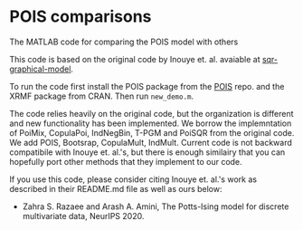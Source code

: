 # POIS comparisons
The MATLAB code for comparing the POIS model with others

This code is based on the original code by Inouye et. al. avaiable at [sqr-graphical-model](https://github.com/davidinouye/sqr-graphical-models).

To run the code first install the POIS package from the [POIS](https://github.com/aaamini/pois) repo. and the XRMF package from CRAN. Then run `new_demo.m`.

The code relies heavily on the original code, but the organization is different and new functionality has been implemented. 
We borrow the implemntation of PoiMix, CopulaPoi, IndNegBin, T-PGM and PoiSQR from the original code. We add POIS, Bootsrap, CopulaMult, IndMult. 
Current code is not backward compatibile with Inouye et. al.'s, but there is enough similairy that you can hopefully port other methods that they implement to our code. 

If you use this code, please consider citing Inouye et. al.'s work as described in their README.md file as well as ours below:

- Zahra S. Razaee and Arash A. Amini, The Potts-Ising model for discrete multivariate data, NeurIPS 2020.



